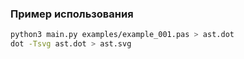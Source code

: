 ### Пример использования

```sh
python3 main.py examples/example_001.pas > ast.dot
dot -Tsvg ast.dot > ast.svg
```
